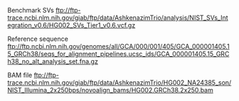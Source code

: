 Benchmark SVs
ftp://ftp-trace.ncbi.nlm.nih.gov/giab/ftp/data/AshkenazimTrio/analysis/NIST_SVs_Integration_v0.6/HG002_SVs_Tier1_v0.6.vcf.gz

Reference sequence
ftp://ftp.ncbi.nlm.nih.gov/genomes/all/GCA/000/001/405/GCA_000001405.15_GRCh38/seqs_for_alignment_pipelines.ucsc_ids/GCA_000001405.15_GRCh38_no_alt_analysis_set.fna.gz

BAM file
ftp://ftp-trace.ncbi.nlm.nih.gov/giab/ftp/data/AshkenazimTrio/HG002_NA24385_son/NIST_Illumina_2x250bps/novoalign_bams/HG002.GRCh38.2x250.bam
